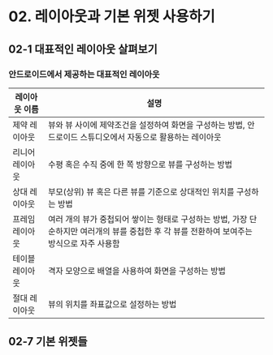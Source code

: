 # 02. 레이아웃과 기본 위젯 사용하기

## 02-1 대표적인 레이아웃 살펴보기

### 안드로이드에서 제공하는 대표적인 레이아웃

| 레이아웃 이름   | 설명                                                         |
| --------------- | ------------------------------------------------------------ |
| 제약 레이아웃   | 뷰와 뷰 사이에 제약조건을 설정하여 화면을 구성하는 방법, 안드로이드 스튜디오에서 자동으로 활용하는 레이아웃 |
| 리니어 레이아웃 | 수평 혹은 수직 중에 한 쪽 방향으로 뷰를 구성하는 방법        |
| 상대 레이아웃   | 부모(상위) 뷰 혹은 다른 뷰를 기준으로 상대적인 위치를 구성하는 방법 |
| 프레임 레이아웃 | 여러 개의 뷰가 중첩되어 쌓이는 형태로 구성하는 방법, 가장 단순하지만 여러개의 뷰를 중첩한 후 각 뷰를 전환하여 보여주는 방식으로 자주 사용함 |
| 테이블 레이아웃 | 격자 모양으로 배열을 사용하여 화면을 구성하는 방법           |
| 절대 레이아웃   | 뷰의 위치를 좌표값으로 설정하는 방법                         |



## 02-7 기본 위젯들

